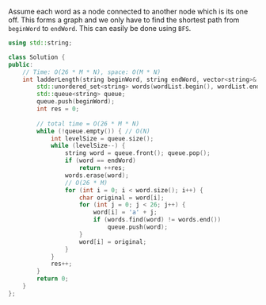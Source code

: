 Assume each word as a node connected to another node which is its one off. This forms a graph and we only have to find the shortest path from `beginWord` to `endWord`.
This can easily be done using `BFS`.
```cpp
using std::string;

class Solution {
public:
    // Time: O(26 * M * N), space: O(M * N)
    int ladderLength(string beginWord, string endWord, vector<string>& wordList) {
        std::unordered_set<string> words(wordList.begin(), wordList.end());
        std::queue<string> queue;
        queue.push(beginWord);
        int res = 0;
        
        // total time = O(26 * M * N)
        while (!queue.empty()) { // O(N)
            int levelSize = queue.size();
            while (levelSize--) {
                string word = queue.front(); queue.pop();
                if (word == endWord)
                    return ++res;
                words.erase(word);
                // O(26 * M)
                for (int i = 0; i < word.size(); i++) {
                    char original = word[i];
                    for (int j = 0; j < 26; j++) {
                        word[i] = 'a' + j;
                        if (words.find(word) != words.end())
                            queue.push(word);
                    }
                    word[i] = original;
                }
            }
            res++;
        }
        return 0;
    }
};
```